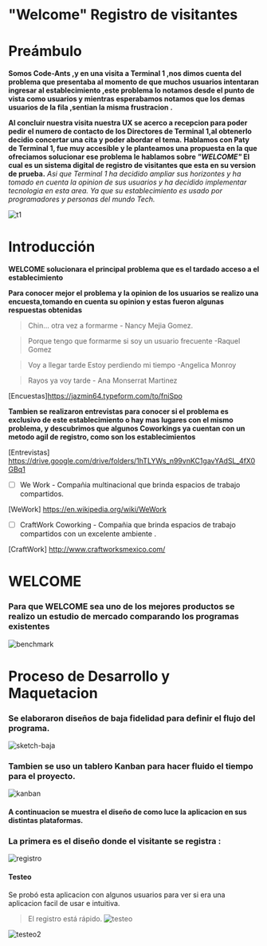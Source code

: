 # "Welcome" Registro de visitantes 

# Preámbulo

**Somos Code-Ants ,y en una visita a Terminal 1 ,nos dimos cuenta del problema que presentaba al momento de que muchos usuarios intentaran ingresar al establecimiento ,este problema lo notamos desde el punto de vista como usuarios y mientras esperabamos notamos que los demas usuarios de la fila ,sentian la misma frustracion .**

**Al concluir nuestra visita nuestra UX se acerco a  recepcion para poder pedir el numero  de contacto de los Directores de Terminal 1,al obtenerlo decidio concertar una cita  y poder abordar el tema.**
**Hablamos con Paty  de Terminal 1, fue muy accesible y le planteamos  una propuesta en la que ofreciamos solucionar ese problema le hablamos sobre _"WELCOME"_
El cual es un sistema digital de registro de visitantes que esta en su version de prueba.**
_Asi que Terminal 1 ha decidido ampliar sus horizontes y ha tomado en cuenta la opinion de sus usuarios y ha decidido implementar tecnologia en esta area.
Ya que su establecimiento es usado por programadores   y personas del mundo Tech._




 ![t1](imagenes/t1_opt.png)

# Introducción
**WELCOME solucionara el principal problema que es el tardado acceso a el establecimiento**

**Para conocer mejor  el problema y la opinion de los usuarios se realizo una encuesta,tomando en cuenta su opinion y estas fueron algunas respuestas obtenidas**
 > Chin... otra vez a formarme - Nancy Mejia Gomez.


> Porque tengo que formarme si soy un usuario frecuente -Raquel Gomez

>Voy a llegar tarde
>Estoy perdiendo mi tiempo -Angelica Monroy

>Rayos ya voy tarde - Ana Monserrat Martinez


[Encuestas]https://jazmin64.typeform.com/to/fniSpo


**Tambien se realizaron entrevistas  para conocer si el problema es exclusivo de este establecimiento o hay mas lugares con el mismo problema, y descubrimos que algunos Coworkings ya cuentan con un metodo agil de registro, como son  los establecimientos**


[Entrevistas]
https://drive.google.com/drive/folders/1hTLYWs_n99vnKC1gavYAdSL_4fX0GBq1


- [ ] We Work - Compañia multinacional  que brinda espacios de trabajo compartidos.

[WeWork]
https://en.wikipedia.org/wiki/WeWork

- [ ] CraftWork Coworking - Compañia que  brinda espacios de trabajo compartidos con un excelente ambiente .

[CraftWork]
http://www.craftworksmexico.com/



#  WELCOME 
### Para que WELCOME  sea uno de los mejores productos se realizo un estudio de mercado comparando los programas existentes 
![benchmark](imagenes/benchmark2_opt.png)





# Proceso de Desarrollo y Maquetacion 
 ### Se elaboraron diseños de baja fidelidad para definir el flujo del programa.
 ![sketch-baja](imagenes/sketch-baja.gif)

### Tambien se uso un tablero Kanban para hacer fluido el tiempo para el proyecto.
![kanban](imagenes/kanban.gif)

#### A continuacion se muestra el diseño de como luce la aplicacion en sus distintas plataformas.
 ### La primera es el diseño donde el visitante se registra :

 ![registro](imagenes/registro-ipad-.gif)




 #### Testeo 
 Se probó esta aplicacion con algunos usuarios para ver si era una aplicacion facil de usar e intuitiva.

 >El registro está rápido.
 ![testeo](imagenes/testeo1.gif)


 ![testeo2](imagenes/testeo2.gif)


 